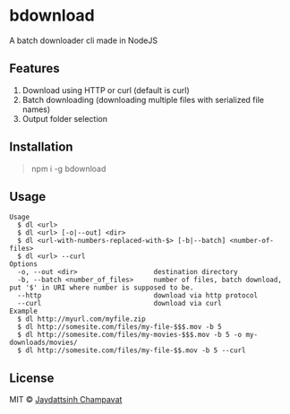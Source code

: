 # bdownload

A batch downloader cli made in NodeJS

## Features
1. Download using HTTP or curl (default is curl)
2. Batch downloading (downloading multiple files with serialized file names)
3. Output folder selection

## Installation
>npm i -g bdownload

## Usage
```
Usage
  $ dl <url>
  $ dl <url> [-o|--out] <dir>
  $ dl <url-with-numbers-replaced-with-$> [-b|--batch] <number-of-files>
  $ dl <url> --curl
Options
  -o, --out <dir>                   destination directory
  -b, --batch <number_of_files>     number of files, batch download, put '$' in URI where number is supposed to be.
  --http                            download via http protocol
  --curl                            download via curl
Example
  $ dl http://myurl.com/myfile.zip
  $ dl http://somesite.com/files/my-file-$$$.mov -b 5
  $ dl http://somesite.com/files/my-movies-$$$.mov -b 5 -o my-downloads/movies/
  $ dl http://somesite.com/files/my-file-$$.mov -b 5 --curl
```

## License
MIT © [Jaydattsinh Champavat](https://github.com/jaydattc)
